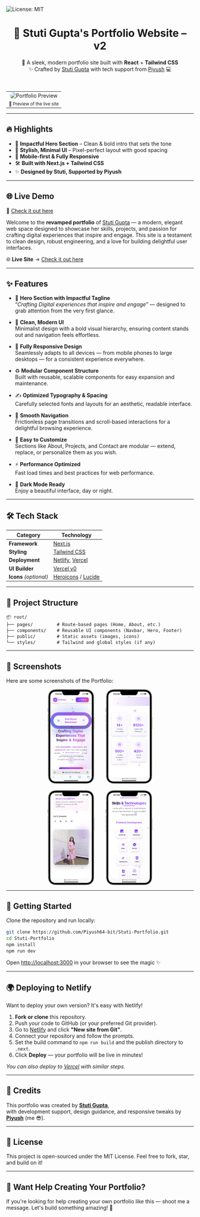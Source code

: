 ![License: MIT](https://img.shields.io/badge/License-MIT-yellow.svg)


<h1 align="center">💫 Stuti Gupta's Portfolio Website – v2</h1>

<p align="center">
  🚀 A sleek, modern portfolio site built with <strong>React</strong> + <strong>Tailwind CSS</strong><br/>
  ✨ Crafted by <a href="https://github.com/stuticoder123">Stuti Gupta</a> with tech support from <a href="https://github.com/Piyush64-bit">Piyush</a> 💻
</p>

<br/>

<div align="center">
  <table>
    <tr>
      <td align="center" style="vertical-align: middle;">
        <img src="https://raw.githubusercontent.com/Piyush64-bit/Stuti-Portfolio/main/public/screenreacording.gif" 
             alt="Portfolio Preview" 
             width="150" 
             style="border-radius: 12px;" />
        <br/>
        <sub>🎥 Preview of the live site</sub>
      </td>
    </tr>
  </table>
</div>

---

## 🔥 Highlights

- 🎯 **Impactful Hero Section** – Clean & bold intro that sets the tone
- 🎨 **Stylish, Minimal UI** – Pixel-perfect layout with good spacing
- 📱 **Mobile-first & Fully Responsive**
- 🛠 **Built with Next.js + Tailwind CSS**
- ✨ **Designed by Stuti, Supported by Piyush**

---

## 🌐 Live Demo  
🔗 [Check it out here](https://v0-portfolio-website-makeover-seven.vercel.app/)




Welcome to the **revamped portfolio** of [Stuti Gupta](https://github.com/stuticoder123) — a modern, elegant web space designed to showcase her skills, projects, and passion for crafting digital experiences that inspire and engage. This site is a testament to clean design, robust engineering, and a love for building delightful user interfaces.

🌐 **Live Site** → [Check it out here](https://stuticoder123.netlify.app/)

---

## ✨ Features

- 🎯 **Hero Section with Impactful Tagline**  
  “*Crafting Digital experiences that inspire and engage*” — designed to grab attention from the very first glance.

- 🎨 **Clean, Modern UI**  
  Minimalist design with a bold visual hierarchy, ensuring content stands out and navigation feels effortless.

- 📱 **Fully Responsive Design**  
  Seamlessly adapts to all devices — from mobile phones to large desktops — for a consistent experience everywhere.

- ♻️ **Modular Component Structure**  
  Built with reusable, scalable components for easy expansion and maintenance.

- ✍️ **Optimized Typography & Spacing**  
  Carefully selected fonts and layouts for an aesthetic, readable interface.

- 🔗 **Smooth Navigation**  
  Frictionless page transitions and scroll-based interactions for a delightful browsing experience.

- 🧩 **Easy to Customize**  
  Sections like About, Projects, and Contact are modular — extend, replace, or personalize them as you wish.

- ⚡ **Performance Optimized**  
  Fast load times and best practices for web performance.

- 🌙 **Dark Mode Ready**  
  Enjoy a beautiful interface, day or night.

---

## 🛠 Tech Stack

| Category              | Technology                                |
|-----------------------|--------------------------------------------|
| **Framework**         | [Next.js](https://nextjs.org/)            |
| **Styling**           | [Tailwind CSS](https://tailwindcss.com/)  |
| **Deployment**        | [Netlify](https://www.netlify.com/), [Vercel](https://vercel.com/) |
| **UI Builder**        | [Vercel v0](https://v0.dev/)              |
| **Icons** *(optional)*| [Heroicons](https://heroicons.com/) / [Lucide](https://lucide.dev/) |

---

## 📁 Project Structure

```
📦 root/
├── pages/         # Route-based pages (Home, About, etc.)
├── components/    # Reusable UI components (Navbar, Hero, Footer)
├── public/        # Static assets (images, icons)
└── styles/        # Tailwind and global styles (if any)
```

---

## 📸 Screenshots

Here are some screenshots of the Portfolio:

<div align="center" style="display: flex; justify-content: center; gap: 30px; flex-wrap: wrap;">
  <img src="screenshot/ss1.png" alt="Homepage" width="25%" />
  <img src="screenshot/ss2.png" alt="Gallery" width="25%" />
</div>

<br/>

<div align="center" style="display: flex; justify-content: center; gap: 30px; flex-wrap: wrap;">
  <img src="screenshot/ss3.png" alt="Product Details" width="25%" />
  <img src="screenshot/ss4.png" alt="Cart Page" width="25%" />
</div>

---

## 🚀 Getting Started

Clone the repository and run locally:

```bash
git clone https://github.com/Piyush64-bit/Stuti-Portfolio.git
cd Stuti-Portfolio
npm install
npm run dev
```
Open [http://localhost:3000](http://localhost:3000) in your browser to see the magic ✨

---

## 🌍 Deploying to Netlify

Want to deploy your own version? It's easy with Netlify!

1. **Fork or clone** this repository.
2. Push your code to GitHub (or your preferred Git provider).
3. Go to [Netlify](https://www.netlify.com/) and click **"New site from Git"**.
4. Connect your repository and follow the prompts.
5. Set the build command to `npm run build` and the publish directory to `.next`.
6. Click **Deploy** — your portfolio will be live in minutes!

*You can also deploy to [Vercel](https://vercel.com/) with similar steps.*

---

## 🙌 Credits

This portfolio was created by [**Stuti Gupta**](https://github.com/stuticoder123),  
with development support, design guidance, and responsive tweaks by [**Piyush**](https://github.com/Piyush64-bit) (me 😎).

---

## 📄 License

This project is open-sourced under the MIT License. Feel free to fork, star, and build on it!

---

## 🧠 Want Help Creating Your Portfolio?

If you're looking for help creating your own portfolio like this — shoot me a message. Let's build something amazing! 💬
